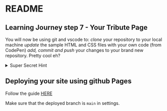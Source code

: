 # README

## Learning Journey step 7 - Your Tribute Page

You will now be using git and vscode to:
_clone_ your repository to your local machine 
_update_ the sample HTML and CSS files with your own code (from CodePen) 
_add, commit and push_ your changes to your brand new repository. Pretty cool eh?

<details>
  <summary>Super Secret Hint</summary>
  All of these steps have been covered in step 6 of your *learning journey* if you need any clues as to what to do maybe think about looking back at these resources 🤷
</details>

## Deploying your site using github Pages

Follow the guide [HERE](https://docs.github.com/en/pages/getting-started-with-github-pages/creating-a-github-pages-site)

Make sure that the deployed branch is `main` in settings.
